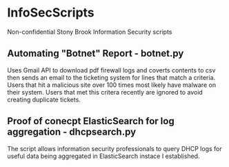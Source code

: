 # InfoSecScripts
Non-confidential Stony Brook Information Security scripts


## Automating "Botnet" Report - botnet.py
Uses Gmail API to download pdf firewall logs and coverts contents to csv then sends an email to the ticketing system for lines that match a criteria. Users that hit a malicious site over 100 times most likely have malware on their system. Users that met this critera recently are ignored to avoid creating duplicate tickets.


## Proof of conecpt ElasticSearch for log aggregation - dhcpsearch.py
The script allows information security professionals to query DHCP logs for useful data being aggregated in ElasticSearch instace I established.
